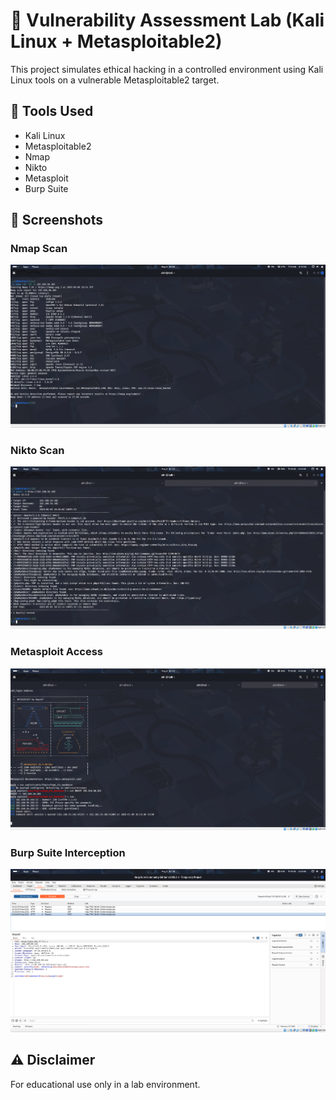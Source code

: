 # 🔐 Vulnerability Assessment Lab (Kali Linux + Metasploitable2)

This project simulates ethical hacking in a controlled environment using Kali Linux tools on a vulnerable Metasploitable2 target.

## 🔧 Tools Used
- Kali Linux
- Metasploitable2
- Nmap
- Nikto
- Metasploit
- Burp Suite

## 📸 Screenshots

### Nmap Scan
![Nmap](screenshots/nmap.png.png)

### Nikto Scan
![Nikto](screenshots/nikto.png.png)

### Metasploit Access
![Metasploit](screenshots/metasploit.png.png)

### Burp Suite Interception
![Burp](screenshots/burp3.png.png)

## ⚠️ Disclaimer
For educational use only in a lab environment.

